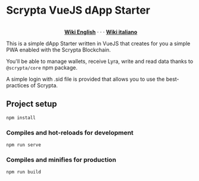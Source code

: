 # Scrypta VueJS dApp Starter

<p><a href="https://camo.githubusercontent.com/4e892209b4b1e2d1a773ec97e544a92f068a6f0b/68747470733a2f2f6d69726f2e6d656469756d2e636f6d2f6d61782f333136382f312a31674778414b57714b5135577a635170755f766932412e6a706567" target="_blank" rel="noopener noreferrer"><img style="display: block; margin-left: auto; margin-right: auto;" src="https://camo.githubusercontent.com/4e892209b4b1e2d1a773ec97e544a92f068a6f0b/68747470733a2f2f6d69726f2e6d656469756d2e636f6d2f6d61782f333136382f312a31674778414b57714b5135577a635170755f766932412e6a706567" alt="" data-canonical-src="https://miro.medium.com/max/3168/1*1gGxAKWqKQ5WzcQpu_vi2A.jpeg" /></a></p>
<p style="text-align: center;">&nbsp;<a title="English &mdash; Scrypta Wiki" href="https://scrypta.wiki/en/#/utilities/dapp-starter-vuejs" target="_blank" rel="nofollow noopener"><strong>Wiki English</strong></a>&nbsp;&middot; &middot; &middot;&nbsp;<a title="Italiano &mdash; Scrypta Wiki" href="https://scrypta.wiki/it/#/utilities/dapp-starter-vuejs" target="_blank" rel="nofollow noopener"><strong>Wiki italiano</strong></a></p>

This is a simple dApp Starter written in VueJS that creates for you a simple PWA enabled with the Scrypta Blockchain.

You'll be able to manage wallets, receive Lyra, write and read data thanks to `@scrypta/core` npm package.

A simple login with .sid file is provided that allows you to use the best-practices of Scrypta.

## Project setup
```
npm install
```

### Compiles and hot-reloads for development
```
npm run serve
```

### Compiles and minifies for production
```
npm run build
```
